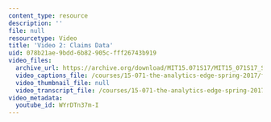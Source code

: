 ```yaml
---
content_type: resource
description: ''
file: null
resourcetype: Video
title: 'Video 2: Claims Data'
uid: 078b21ae-9bdd-6b82-905c-fff26743b919
video_files:
  archive_url: https://archive.org/download/MIT15.071S17/MIT15_071S17_Session_4.3.03_300k.mp4
  video_captions_file: /courses/15-071-the-analytics-edge-spring-2017/f6f82ed9a57d518ba3cfb928c6592189_WYrDTn37m-I.vtt
  video_thumbnail_file: null
  video_transcript_file: /courses/15-071-the-analytics-edge-spring-2017/587cba691e30312db68a6da5b481f0b5_WYrDTn37m-I.pdf
video_metadata:
  youtube_id: WYrDTn37m-I
---
```

